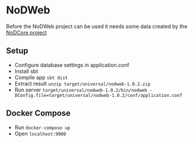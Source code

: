# NoDWeb

Before the NoDWeb project can be used it needs some data created by the [NoDCore project](https://github.com/uhh-lt/NoDCore)

## Setup
- Configure database settings in application.conf
- Install sbt
- Compile app `sbt dist`
- Extract result `unzip target/universal/nodweb-1.0.2.zip`
- Run server `target/universal/nodweb-1.0.2/bin/nodweb -DConfig.file=target/universal/nodweb-1.0.2/conf/application.conf`

## Docker Compose
- Run `docker-compose up`
- Open `localhost:9000`
